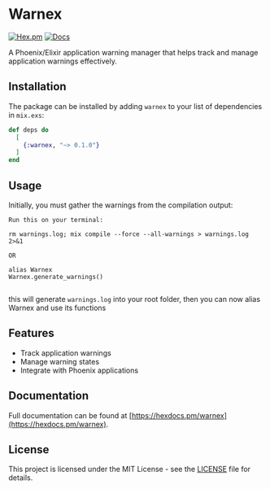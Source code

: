 # Warnex

[![Hex.pm](https://img.shields.io/hexpm/v/warnex.svg)](https://hex.pm/packages/warnex)
[![Docs](https://img.shields.io/badge/hex-docs-brightgreen.svg)](https://hexdocs.pm/warnex)

A Phoenix/Elixir application warning manager that helps track and manage application warnings effectively.

## Installation

The package can be installed by adding `warnex` to your list of dependencies in `mix.exs`:

```elixir
def deps do
  [
    {:warnex, "~> 0.1.0"}
  ]
end
```

## Usage

Initially, you must gather the warnings from the compilation output:

```
Run this on your terminal:

rm warnings.log; mix compile --force --all-warnings > warnings.log 2>&1

OR

alias Warnex
Warnex.generate_warnings()


```

this will generate `warnings.log` into your root folder, then you can now alias Warnex and use its functions

## Features

- Track application warnings
- Manage warning states
- Integrate with Phoenix applications

## Documentation

Full documentation can be found at [https://hexdocs.pm/warnex](https://hexdocs.pm/warnex).

## License

This project is licensed under the MIT License - see the [LICENSE](LICENSE) file for details.

